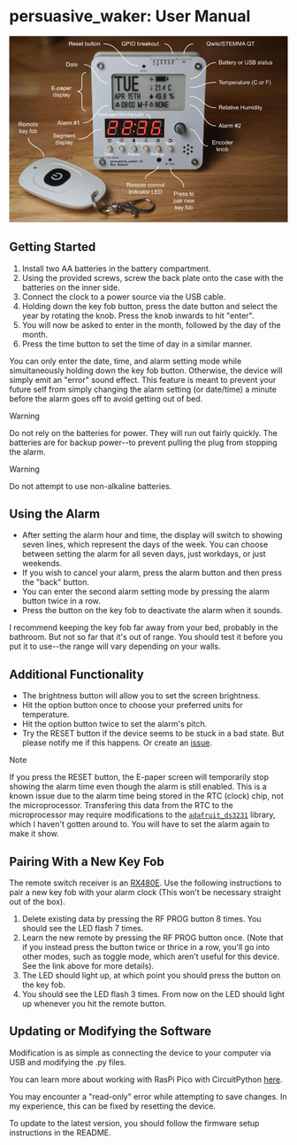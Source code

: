 # persuasive_waker: User Manual

![alt text](diagram.png)

## Getting Started
1. Install two AA batteries in the battery compartment.
2. Using the provided screws, screw the back plate onto the case with the batteries on the inner side.
3. Connect the clock to a power source via the USB cable. 
4. Holding down the key fob button, press the date button and select the year by rotating the knob. Press the knob inwards to hit "enter".
5. You will now be asked to enter in the month, followed by the day of the month.
6. Press the time button to set the time of day in a similar manner. 

You can only enter the date, time, and alarm setting mode while simultaneously holding down the key fob button. Otherwise, the device will simply emit an "error" sound effect. This feature is meant to prevent your future self from simply changing the alarm setting (or date/time) a minute before the alarm goes off to avoid getting out of bed.

> [!WARNING]  
> Do not rely on the batteries for power. They will run out fairly quickly. The batteries are for backup power--to prevent pulling the plug from stopping the alarm.

> [!WARNING]  
> Do not attempt to use non-alkaline batteries.

## Using the Alarm
- After setting the alarm hour and time, the display will switch to showing seven lines, which represent the days of the week. You can choose between setting the alarm for all seven days, just workdays, or just weekends.
- If you wish to cancel your alarm, press the alarm button and then press the "back" button.
- You can enter the second alarm setting mode by pressing the alarm button twice in a row.
- Press the button on the key fob to deactivate the alarm when it sounds. 

I recommend keeping the key fob far away from your bed, probably in the bathroom. But not so far that it's out of range. You should test it before you put it to use--the range will vary depending on your walls.

## Additional Functionality
- The brightness button will allow you to set the screen brightness.
- Hit the option button once to choose your preferred units for temperature.
- Hit the option button twice to set the alarm's pitch. 
- Try the RESET button if the device seems to be stuck in a bad state. But please notify me if this happens. Or create an [issue](https://github.com/bbokser/persuasive_waker/issues).

> [!NOTE]  
> If you press the RESET button, the E-paper screen will temporarily stop showing the alarm time even though the alarm is still enabled. This is a known issue due to the alarm time being stored in the RTC (clock) chip, not the microprocessor. Transfering this data from the RTC to the microprocessor may require modifications to the [`adafruit_ds3231`](https://docs.circuitpython.org/projects/ds3231/en/latest/api.html#adafruit_ds3231.DS3231.alarm1) library, which I haven't gotten around to. You will have to set the alarm again to make it show.

## Pairing With a New Key Fob
The remote switch receiver is an [RX480E](https://qiachip.com/products/2x-learning-code-receiver-module-for-rf-433mhz-rx-480-e-remote-control-arduino-chip-28131mm-pcb). Use the following instructions to pair a new key fob with your alarm clock (This won't be necessary straight out of the box).

1. Delete existing data by pressing the RF PROG button 8 times. You should see the LED flash 7 times.
2. Learn the new remote by pressing the RF PROG button once. (Note that if you instead press the button twice or thrice in a row, you'll go into other modes, such as toggle mode, which aren't useful for this device. See the link above for more details).
3. The LED should light up, at which point you should press the button on the key fob.
4. You should see the LED flash 3 times. From now on the LED should light up whenever you hit the remote button.

## Updating or Modifying the Software
Modification is as simple as connecting the device to your computer via USB and modifying the .py files.

You can learn more about working with RasPi Pico with CircuitPython [here](https://learn.adafruit.com/getting-started-with-raspberry-pi-pico-circuitpython/circuitpython).

You may encounter a "read-only" error while attempting to save changes. In my experience, this can be fixed by resetting the device.

To update to the latest version, you should follow the firmware setup instructions in the README.

